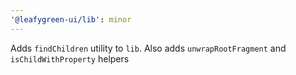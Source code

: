 ```yaml
---
'@leafygreen-ui/lib': minor
---
```


Adds `findChildren` utility to `lib`. Also adds `unwrapRootFragment` and `isChildWithProperty` helpers

